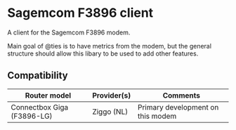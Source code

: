 # Sagemcom F3896 client

A client for the Sagemcom F3896 modem.

Main goal of @ties is to have metrics from the modem, but the general structure should allow this libary to be used to add other features.

## Compatibility

| Router model | Provider(s) | Comments |
| -------------------------- | ---------- | --------------------------------- |
| Connectbox Giga (F3896-LG) | Ziggo (NL) | Primary development on this modem |
